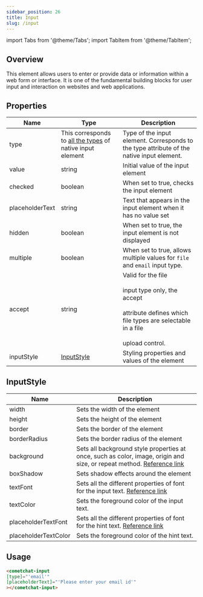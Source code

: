 ```yaml
---
sidebar_position: 26
title: Input
slug: /input
---
```


import Tabs from '@theme/Tabs';
import TabItem from '@theme/TabItem';

## Overview

This element allows users to enter or provide data or information within a web form or interface. It is one of the fundamental building blocks for user input and interaction on websites and web applications.

## Properties

| Name | Type | Description | 
| ---- | ---- | ---- | 
| type | This corresponds to [all the types](https://developer.mozilla.org/en-US/docs/Web/HTML/Element/input#input_types) of native input element | Type of the input element. Corresponds to the type attribute of the native input element. | 
| value | string | Initial value of the input element | 
| checked | boolean | When set to true, checks the input element | 
| placeholderText | string | Text that appears in the input element when it has no value set | 
| hidden | boolean | When set to true, the input element is not displayed | 
| multiple | boolean | When set to true, allows multiple values for `file` and `email` input type. | 
| accept | string | Valid for the file<br /><br /> input type only, the accept<br /><br /> attribute defines which file types are selectable in a file<br /><br /> upload control. | 
| inputStyle | [InputStyle](./input#inputstyle) | Styling properties and values of the element | 


## InputStyle

| Name | Description | 
| ---- | ---- | 
| width | Sets the width of the element | 
| height | Sets the height of the element | 
| border | Sets the border of the element | 
| borderRadius | Sets the border radius of the element | 
| background | Sets all background style properties at once, such as color, image, origin and size, or repeat method. [Reference link](https://developer.mozilla.org/en-US/docs/Web/CSS/background) | 
| boxShadow | Sets shadow effects around the element | 
| textFont | Sets all the different properties of font for the input text. [Reference link](https://developer.mozilla.org/en-US/docs/Web/CSS/font) | 
| textColor | Sets the foreground color of the input text. | 
| placeholderTextFont | Sets all the different properties of font for the hint text. [Reference link](https://developer.mozilla.org/en-US/docs/Web/CSS/font) | 
| placeholderTextColor | Sets the foreground color of the hint text. | 


## Usage

<Tabs>
<TabItem value="html" label="HTML">

```HTML
<cometchat-input
[type]="'email'" 
[placeholderText]="'Please enter your email id'"  
></cometchat-input>
```

</TabItem>
</Tabs>